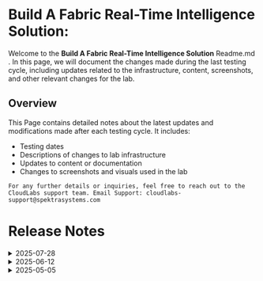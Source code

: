 # Build A Fabric Real-Time Intelligence Solution:

Welcome to the **Build A Fabric Real-Time Intelligence Solution** Readme.md . In this page, we will document the changes made during the last testing cycle, including updates related to the infrastructure, content, screenshots, and other relevant changes for the lab.

## Overview

This Page contains detailed notes about the latest updates and modifications made after each testing cycle. It includes:

- Testing dates
- Descriptions of changes to lab infrastructure
- Updates to content or documentation
- Changes to screenshots and visuals used in the lab

`For any further details or inquiries, feel free to reach out to the CloudLabs support team. Email Support: cloudlabs-support@spektrasystems.com`

# Release Notes
<details>
  <summary>2025-07-28</summary>
Internal testing and feedback incorporation are currently in progress. The release notes will be updated once this is complete.
</details>
<details>
  <summary>2025-06-12</summary>

## Infrastructure Changes

NA

## Content Changes

- **Change**: Updated some instructions for improved clarity and comprehension.

## Screenshot Updates

- **Change**: 
  1. Screenshots have been updated as per new UI changes and added the numberings in few images.
  2. Getting started page has been updated as per the new UI changes in the CloudLabs

## Validation

- **Change**: NA

## Testing Notes

- **Testing Date**: 2025-06-12

---
</details>

<details>
  <summary>2025-05-05</summary>

## Infrastructure Changes

NA

## Content Changes

NA
  
## Screenshot Updates

- **Change**: 

    1. Screenshots have been updated as per new UI changes and added the numberings in few images.
    2. Getting started page has been updated as per the new UI changes in the CloudLabs

## Testing Notes

- **Testing Date**: 2025-05-05

---
</details>
